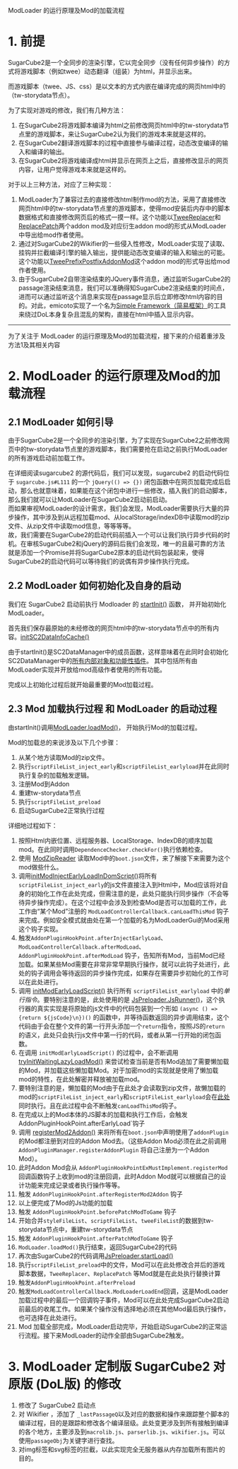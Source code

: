 ﻿ModLoader 的运行原理及Mod的加载流程

# 1. 前提
SugarCube2是一个全同步的渲染引擎，它以完全同步（没有任何异步操作）的方式将游戏脚本（例如twee）动态翻译（组装）为html，并显示出来。

而游戏脚本（twee、JS、css）是以文本的方式内嵌在编译完成的网页html中的（tw-storydata节点）。

为了实现对游戏的修改，我们有几种方法：
1. 在SugarCube2将游戏脚本编译为html之前修改网页html中的tw-storydata节点里的游戏脚本，来让SugarCube2认为我们的游戏本来就是这样的。
2. 在SugarCube2翻译游戏脚本的过程中直接参与编译过程，动态改变编译的输入和编译的输出。
3. 在SugarCube2将游戏编译成html并显示在网页上之后，直接修改显示的网页内容，让用户觉得游戏本来就是这样的。

对于以上三种方法，对应了三种实现：
1. ModLoader为了兼容过去的直接修改html制作mod的方法，采用了直接修改网页html中的tw-storydata节点里的游戏脚本，使得mod安装后内存中的脚本数据格式和直接修改网页后的格式一摸一样。这个功能以[TweeReplacer]()和[ReplacePatch]()两个addon mod及对应衍生addon mod的形式从ModLoader中导出给mod作者使用。
2. 通过对SugarCube2的Wikifier的一些侵入性修改，ModLoader实现了读取、挂钩并拦截编译引擎的输入输出，提供能动态改变编译的输入和输出的可能。这个功能以[TweePrefixPostfixAddonMod]()这个addon mod的形式导出给mod作者使用。
3. 由于SugarCube2自带渲染结束的JQuery事件消息，通过监听SugarCube2的passage渲染结束消息，我们可以准确得知SugarCube2渲染结束的时间点，进而可以通过监听这个消息来实现在passage显示后立即修改html内容的目的。对此，emicoto实现了一个名为[Simple Framework（简易框架）](https://github.com/emicoto/DOLMods)的工具来绕过DoL本身复杂且混乱的架构，直接在html中插入显示内容。

---

为了关注于 ModLoader 的运行原理及Mod的加载流程，接下来的介绍着重涉及方法1及其相关内容

# 2. ModLoader 的运行原理及Mod的加载流程

## 2.1 ModLoader 如何引导

由于SugarCube2是一个全同步的渲染引擎，为了实现在SugarCube2之前修改网页中的tw-storydata节点里的游戏脚本，我们需要抢在启动之前执行ModLoader的所有游戏启动前加载工作。

在详细阅读sugarcube2 的源代码后，我们可以发现，sugarcube2 的启动代码位于 `sugarcube.js#L111` 的一个 `jQuery(() => {})` 闭包函数中在网页加载完成后启动，那么也就意味着，如果能在这个闭包中进行一些修改，插入我们的启动脚本，那么我们就可以让ModLoader在SugarCube2启动前启动。   
而如果审视ModLoader的设计需求，我们会发现，ModLoader需要执行大量的异步操作，其中涉及到从远程加载mod、从localStorage/indexDB中读取mod的zip文件、从zip文件中读取mod信息，等等等等。   
故，我们需要在SugarCube2的启动代码前插入一个可以让我们执行异步代码的时机。在审核SugarCube2和jQuery的源码后我们会发现，唯一的且最可靠的方法就是添加一个Promise并将SugarCube2原本的启动代码包装起来，使得SugarCube2的启动代码可以等待我们的说偶有异步操作执行完成。


## 2.2 ModLoader 如何初始化及自身的启动

我们在 SugarCube2 启动前执行 Modloader 的 [startInit()](https://github.com/Lyoko-Jeremie/sugarcube-2-ModLoader/blob/ac0bb6c59abd93a2a784f2a574f031861bcf269f/src/BeforeSC2/SC2DataManager.ts#L247) 函数，
并开始初始化ModLoader。

首先我们保存最原始的未经修改的网页html中的tw-storydata节点中的所有内容。[initSC2DataInfoCache()](https://github.com/Lyoko-Jeremie/sugarcube-2-ModLoader/blob/ac0bb6c59abd93a2a784f2a574f031861bcf269f/src/BeforeSC2/SC2DataManager.ts#L259)

由于startInit()是SC2DataManager中的成员函数，这样意味着在此同时会初始化SC2DataManager中的[所有内部对象和功能性插件](https://github.com/Lyoko-Jeremie/sugarcube-2-ModLoader/blob/ac0bb6c59abd93a2a784f2a574f031861bcf269f/src/BeforeSC2/SC2DataManager.ts#L25)。
其中包括所有由ModLoader实现并开放给mod高级作者使用的所有功能。

完成以上初始化过程后就开始最重要的Mod加载过程。


## 2.3 Mod 加载执行过程 和 ModLoader 的启动过程

由startInit()调用[ModLoader.loadMod()](https://github.com/Lyoko-Jeremie/sugarcube-2-ModLoader/blob/ac0bb6c59abd93a2a784f2a574f031861bcf269f/src/BeforeSC2/ModLoader.ts#L307)，
开始执行Mod的加载过程。


Mod的加载总的来说涉及以下几个步骤：
1. 从某个地方读取Mod的zip文件。
2. 执行`scriptFileList_inject_early`和`scriptFileList_earlyload`并在此同时执行复杂的加载触发逻辑。
3. 注册Mod到Addon
4. 重建tw-storydata节点
5. 执行`scriptFileList_preload`
6. 启动SugarCube2正常执行过程


详细地过程如下：
1. 按照Html内嵌位置、远程服务器、LocalStorage、IndexDB的顺序加载mod。在此同时调用`DependenceChecker.checkFor()`执行依赖检查。
2. 使用 [ModZipReader](https://github.com/Lyoko-Jeremie/sugarcube-2-ModLoader/blob/ac0bb6c59abd93a2a784f2a574f031861bcf269f/src/BeforeSC2/ModZipReader.ts#L50) 读取Mod中的`boot.json`文件，来了解接下来需要为这个mod做些什么。
3. 调用[initModInjectEarlyLoadInDomScript()](https://github.com/Lyoko-Jeremie/sugarcube-2-ModLoader/blob/ac0bb6c59abd93a2a784f2a574f031861bcf269f/src/BeforeSC2/ModLoader.ts#L465)将所有`scriptFileList_inject_early`的js文件直接注入到Html中，Mod应该将对自身的初始化工作在此处完成，但需注意的是，此处只能执行同步操作（不会等待异步操作完成）。在这个过程中会涉及到检查Mod是否可以加载的工作，此工作由“某个Mod”注册的 `ModLoadControllerCallback.canLoadThisMod` 钩子来完成。例如安全模式就由处在第一个加载的名为ModLoaderGui的Mod采用这个钩子实现。
4. 触发`AddonPluginHookPoint.afterInjectEarlyLoad`、`ModLoadControllerCallback.afterModLoad`、`AddonPluginHookPoint.afterModLoad` 钩子，告知所有Mod，当前Mod已经加载。如果某些Mod需要在非常非常早期执行操作，就可以此钩子处进行，此处的钩子调用会等待返回的异步操作完成，如果存在需要异步初始化的工作可以在此处进行。
5. 调用 [initModEarlyLoadScript()](https://github.com/Lyoko-Jeremie/sugarcube-2-ModLoader/blob/ac0bb6c59abd93a2a784f2a574f031861bcf269f/src/BeforeSC2/ModLoader.ts#L517) 执行所有 `scriptFileList_earlyload` 中的*单行指令*。要特别注意的是，此处使用的是 [JsPreloader.JsRunner()](https://github.com/Lyoko-Jeremie/sugarcube-2-ModLoader/blob/ac0bb6c59abd93a2a784f2a574f031861bcf269f/src/BeforeSC2/JsPreloader.ts#L117)，这个执行器的真实实现是将原始的js文件中的代码包装到一个形如 `(async () => {return ${jsCode}\n})()` 的函数中，并等待函数返回的异步调用结束，这个代码由于会在整个文件的第一行开头添加一个`return`指令，按照JS的`return`的语义，此处只会执行js文件中第一行的代码，或者从第一行开始的闭包函数。
6. 在调用 `initModEarlyLoadScript()` 的过程中，会不断调用 [tryInitWaitingLazyLoadMod()]() 来尝试检查当前是否有Mod追加了需要懒加载的Mod，并加载这些懒加载Mod。对于加密mod的实现就是使用了懒加载mod的特性，在此处解密并释放被加载mod。
7. 要特别注意的是，懒加载的Mod由于在此处才会读取到zip文件，故懒加载的mod的`scriptFileList_inject_early`和`scriptFileList_earlyload`会在[此处](https://github.com/Lyoko-Jeremie/sugarcube-2-ModLoader/blob/ac0bb6c59abd93a2a784f2a574f031861bcf269f/src/BeforeSC2/ModLoader.ts#L745)同时执行。且在此过程中会不断触发`canLoadThisMod`钩子。
8. 在完成以上的Mod本体的JS脚本的加载和执行工作后，会触发AddonPluginHookPoint.afterEarlyLoad`钩子
9. 调用 [registerMod2Addon()](https://github.com/Lyoko-Jeremie/sugarcube-2-ModLoader/blob/ac0bb6c59abd93a2a784f2a574f031861bcf269f/src/BeforeSC2/ModLoader.ts#L384) 来将所有在`boot.json`中声明使用了`addonPlugin` 的Mod都注册到对应的Addon Mod去。（这些Addon Mod必须在此之前调用 `AddonPluginManager.registerAddonPlugin` 将自己注册为一个Addon Mod）。
10. 此时Addon Mod会从 `AddonPluginHookPointExMustImplement.registerMod` 回调函数钩子上收到mod的注册回调，此时Addon Mod就可以根据自己的设计功能来完成记录或者执行操作等等。
11. 触发 `AddonPluginHookPoint.afterRegisterMod2Addon` 钩子
12. 以上便完成了Mod的Js功能的加载
13. 触发 `AddonPluginHookPoint.beforePatchModToGame` 钩子
14. 开始合并`styleFileList`、`scriptFileList`、`tweeFileList`的数据到tw-storydata节点中，重建tw-storydata节点
15. 触发 `AddonPluginHookPoint.afterPatchModToGame` 钩子
16. `ModLoader.loadMod()`执行结束，返回SugarCube2的代码
17. 再次由SugarCube2的代码调用[JsPreloader.startLoad()](https://github.com/Lyoko-Jeremie/sugarcube-2-ModLoader/blob/ac0bb6c59abd93a2a784f2a574f031861bcf269f/src/BeforeSC2/JsPreloader.ts#L51)
18. 执行`scriptFileList_preload`中的文件，Mod可以在此处修改合并后的游戏脚本数据，`TweeReplacer`、`ReplacePatch` 等Mod就是在此处执行替换计算
19. 触发`AddonPluginHookPoint.afterPreload`
20. 触发`ModLoadControllerCallback.ModLoaderLoadEnd`回调，这是ModLoader加载过程中的最后一个回调钩子事件，Mod可以在此处完成SugarCube2启动前最后的收尾工作。如果某个操作没有选择地必须在其他Mod最后执行操作，也可选择在此处进行。
21. Mod 加载全部完成，ModLoader启动完毕，开始启动SugarCube2的正常运行流程。接下来ModLoader的动作全部由SugarCube2触发。


# 3. ModLoader 定制版 SugarCube2 对原版 (DoL版) 的修改

1. 修改了 SugarCube2 启动点
2. 对 Wikifier ，添加了 `_lastPassageQ`以及对应的数据和操作来跟踪整个脚本的编译过程，目的是跟踪和修改各个编译层级。此处变更涉及到所有接触到编译的各个地方，主要涉及到`macrolib.js`、`parserlib.js`、`wikifier.js`。可以使用`passageObj`为关键字进行查找。
3. 对img标签和svg标签的拦截，以此实现完全无服务器从内存加载所有图片的目的。





